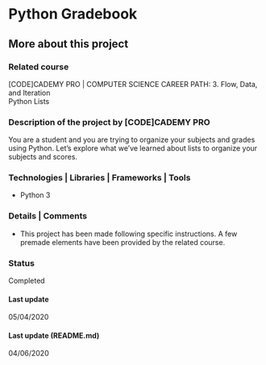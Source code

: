 # Python Gradebook

## More about this project

### Related course
[CODE]CADEMY PRO | COMPUTER SCIENCE CAREER PATH: 3. Flow, Data, and Iteration   
Python Lists

### Description of the project by [CODE]CADEMY PRO
You are a student and you are trying to organize your subjects and grades using Python. Let’s explore what we’ve learned about lists to organize your subjects and scores.

### Technologies | Libraries | Frameworks | Tools  
- Python 3

### Details | Comments
- This project has been made following specific instructions. A few premade elements have been provided by the related course.

### Status
Completed

#### Last update
05/04/2020

#### Last update (README.md)
04/06/2020
